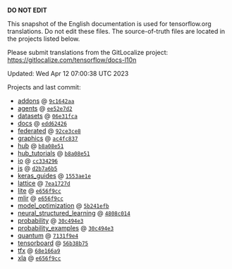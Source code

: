 __DO NOT EDIT__

This snapshot of the English documentation is used for tensorflow.org
translations. Do not edit these files. The source-of-truth files are located in
the projects listed below.

Please submit translations from the GitLocalize project: https://gitlocalize.com/tensorflow/docs-l10n

Updated: Wed Apr 12 07:00:38 UTC 2023

Projects and last commit:

- [addons](https://github.com/tensorflow/addons/tree/master/docs) @ <a href='https://github.com/tensorflow/addons/commit/9c1642aac798defc9c39d7b7f5107723da22712d'><code>9c1642aa</code></a>
- [agents](https://github.com/tensorflow/agents/tree/master/docs) @ <a href='https://github.com/tensorflow/agents/commit/ee52e7d239aa35c69c52d49915a0901f81ae5a5e'><code>ee52e7d2</code></a>
- [datasets](https://github.com/tensorflow/datasets/tree/master/docs) @ <a href='https://github.com/tensorflow/datasets/commit/06e31fca2c4a20da005ef011710f9f2ff9ada71f'><code>06e31fca</code></a>
- [docs](https://github.com/tensorflow/docs/tree/master/site/en) @ <a href='https://github.com/tensorflow/docs/commit/edd62426f6e52fcbbd3266e065f5efd139943372'><code>edd62426</code></a>
- [federated](https://github.com/tensorflow/federated/tree/main/docs) @ <a href='https://github.com/tensorflow/federated/commit/92ce3ce87dfbfd51b941a9b6951b526396dbf463'><code>92ce3ce8</code></a>
- [graphics](https://github.com/tensorflow/graphics/tree/master/tensorflow_graphics/g3doc) @ <a href='https://github.com/tensorflow/graphics/commit/ac4fc8377c4ed78d10695c1a2b4cd68f8fdd5430'><code>ac4fc837</code></a>
- [hub](https://github.com/tensorflow/hub/tree/master/docs) @ <a href='https://github.com/tensorflow/hub/commit/b8a08e51a7566e44fc521fe3004fffd8b6c6a871'><code>b8a08e51</code></a>
- [hub_tutorials](https://github.com/tensorflow/hub/tree/master/examples/colab) @ <a href='https://github.com/tensorflow/hub/commit/b8a08e51a7566e44fc521fe3004fffd8b6c6a871'><code>b8a08e51</code></a>
- [io](https://github.com/tensorflow/io/tree/master/docs) @ <a href='https://github.com/tensorflow/io/commit/cc3342960d5e457a0d21b64ea61917becba51497'><code>cc334296</code></a>
- [js](https://github.com/tensorflow/tfjs-website/tree/master/docs) @ <a href='https://github.com/tensorflow/tfjs-website/commit/d2b7a6b5ef8db8c386e8e509f0600d9a3dd66c4c'><code>d2b7a6b5</code></a>
- [keras_guides](https://github.com/tensorflow/docs/tree/snapshot-keras/site/en/guide/keras) @ <a href='https://github.com/tensorflow/docs/commit/1553ae1e4a149be71703e2ee60173b3d1e0e8c00'><code>1553ae1e</code></a>
- [lattice](https://github.com/tensorflow/lattice/tree/master/docs) @ <a href='https://github.com/tensorflow/lattice/commit/7ea1727de1e0309eb324296bc445e0bf5c5c6d74'><code>7ea1727d</code></a>
- [lite](https://github.com/tensorflow/tensorflow/tree/master/tensorflow/lite/g3doc) @ <a href='https://github.com/tensorflow/tensorflow/commit/e656f9cc44fc7dd8b8b5139688d7e3e6ab5df55e'><code>e656f9cc</code></a>
- [mlir](https://github.com/tensorflow/tensorflow/tree/master/tensorflow/compiler/mlir/g3doc) @ <a href='https://github.com/tensorflow/tensorflow/commit/e656f9cc44fc7dd8b8b5139688d7e3e6ab5df55e'><code>e656f9cc</code></a>
- [model_optimization](https://github.com/tensorflow/model-optimization/tree/master/tensorflow_model_optimization/g3doc) @ <a href='https://github.com/tensorflow/model-optimization/commit/5b241efb2e32bf38fcc8b0cb48cf4f57808f8e1b'><code>5b241efb</code></a>
- [neural_structured_learning](https://github.com/tensorflow/neural-structured-learning/tree/master/g3doc) @ <a href='https://github.com/tensorflow/neural-structured-learning/commit/4808c014ff50d7f7a208e2426240b6df51ae8bd6'><code>4808c014</code></a>
- [probability](https://github.com/tensorflow/probability/tree/main/tensorflow_probability/g3doc) @ <a href='https://github.com/tensorflow/probability/commit/30c494e3b4acbae039e5c1e74c1e310fc378eafe'><code>30c494e3</code></a>
- [probability_examples](https://github.com/tensorflow/probability/tree/main/tensorflow_probability/examples/jupyter_notebooks) @ <a href='https://github.com/tensorflow/probability/commit/30c494e3b4acbae039e5c1e74c1e310fc378eafe'><code>30c494e3</code></a>
- [quantum](https://github.com/tensorflow/quantum/tree/master/docs) @ <a href='https://github.com/tensorflow/quantum/commit/7131f9e4d2d289e51f9705161b29c45159da1921'><code>7131f9e4</code></a>
- [tensorboard](https://github.com/tensorflow/tensorboard/tree/master/docs) @ <a href='https://github.com/tensorflow/tensorboard/commit/56b38b75dfb993d0da6a241114bb475d072b5ab9'><code>56b38b75</code></a>
- [tfx](https://github.com/tensorflow/tfx/tree/master/docs) @ <a href='https://github.com/tensorflow/tfx/commit/68e166a96bcaccd31871b926956a857a684a0984'><code>68e166a9</code></a>
- [xla](https://github.com/tensorflow/tensorflow/tree/master/tensorflow/compiler/xla/g3doc) @ <a href='https://github.com/tensorflow/tensorflow/commit/e656f9cc44fc7dd8b8b5139688d7e3e6ab5df55e'><code>e656f9cc</code></a>

